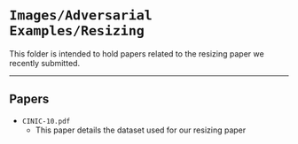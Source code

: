 # `Images/Adversarial Examples/Resizing`

This folder is intended to hold papers related to the resizing paper we recently submitted.

---

## Papers

- `CINIC-10.pdf`
  - This paper details the dataset used for our resizing paper
